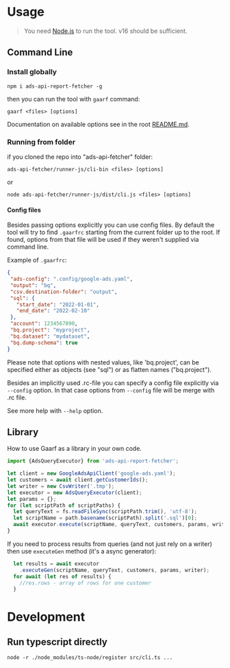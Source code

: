 
# Usage
>You need [Node.js](https://nodejs.org/) to run the tool.
v16 should be sufficient.

## Command Line
### Install globally
```shell
npm i ads-api-report-fetcher -g
```
then you can run the tool with `gaarf` command:
```shell
gaarf <files> [options]
```

Documentation on available options see in the root [README.md](../README.md).

### Running from folder
if you cloned the repo into "ads-api-fetcher" folder:
```shell
ads-api-fetcher/runner-js/cli-bin <files> [options]
```
or
```shell
node ads-api-fetcher/runner-js/dist/cli.js <files> [options]
```


#### Config files
Besides passing options explicitly you can use config files.
By default the tool will try to find `.gaarfrc` starting from the current folder
up to the root. If found, options from that file will be used if they weren't
supplied via command line.

Example of `.gaarfrc`:
```json
{
 "ads-config": ".config/google-ads.yaml",
 "output": "bq",
 "csv.destination-folder": "output",
 "sql": {
   "start_date": "2022-01-01",
   "end_date": "2022-02-10"
 },
 "account": 1234567890,
 "bq.project": "myproject",
 "bq.dataset": "mydataset",
 "bq.dump-schema": true
}
```
Please note that options with nested values, like 'bq.project', can be specified
either as objects (see "sql") or as flatten names ("bq.project").

Besides an implicitly used .rc-file you can specify a config file explicitly
via `--config` option. In that case options from `--config` file will be merge
with .rc file.


See more help with `--help` option.


## Library
How to use Gaarf as a library in your own code.
```ts
import {AdsQueryExecutor} from 'ads-api-report-fetcher';

let client = new GoogleAdsApiClient('google-ads.yaml');
let customers = await client.getCustomerIds();
let writer = new CsvWriter('.tmp');
let executor = new AdsQueryExecutor(client);
let params = {};
for (let scriptPath of scriptPaths) {
  let queryText = fs.readFileSync(scriptPath.trim(), 'utf-8');
  let scriptName = path.basename(scriptPath).split('.sql')[0];
  await executor.execute(scriptName, queryText, customers, params, writer);
}
```

If you need to process results from queries (and not just rely on a writer) then
use `executeGen` method (it's a async generator):
```ts
  let results = await executor
    .executeGen(scriptName, queryText, customers, params, writer);
  for await (let res of results) {
    //res.rows - array of rows for one customer
  }
```

# Development
## Run typescript directly
```
node -r ./node_modules/ts-node/register src/cli.ts ...
```

